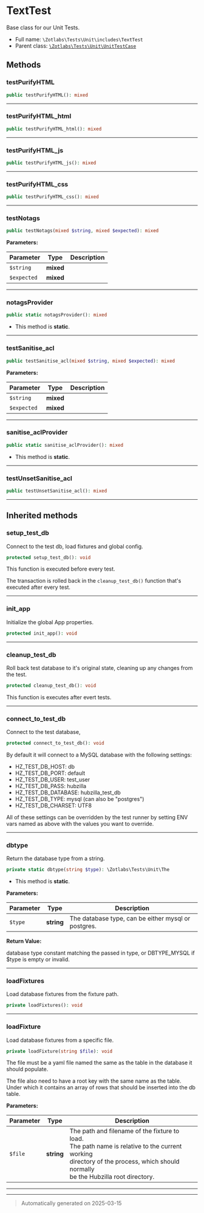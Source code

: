 
# TextTest

Base class for our Unit Tests.



* Full name: `\Zotlabs\Tests\Unit\includes\TextTest`
* Parent class: [`\Zotlabs\Tests\Unit\UnitTestCase`](../UnitTestCase.md)




## Methods


### testPurifyHTML



```php
public testPurifyHTML(): mixed
```












***

### testPurifyHTML_html



```php
public testPurifyHTML_html(): mixed
```












***

### testPurifyHTML_js



```php
public testPurifyHTML_js(): mixed
```












***

### testPurifyHTML_css



```php
public testPurifyHTML_css(): mixed
```












***

### testNotags



```php
public testNotags(mixed $string, mixed $expected): mixed
```








**Parameters:**

| Parameter | Type | Description |
|-----------|------|-------------|
| `$string` | **mixed** |  |
| `$expected` | **mixed** |  |





***

### notagsProvider



```php
public static notagsProvider(): mixed
```



* This method is **static**.








***

### testSanitise_acl



```php
public testSanitise_acl(mixed $string, mixed $expected): mixed
```








**Parameters:**

| Parameter | Type | Description |
|-----------|------|-------------|
| `$string` | **mixed** |  |
| `$expected` | **mixed** |  |





***

### sanitise_aclProvider



```php
public static sanitise_aclProvider(): mixed
```



* This method is **static**.








***

### testUnsetSanitise_acl



```php
public testUnsetSanitise_acl(): mixed
```












***


## Inherited methods


### setup_test_db

Connect to the test db, load fixtures and global config.

```php
protected setup_test_db(): void
```

This function is executed before every test.

The transaction is rolled back in the `cleanup_test_db()` function
that's executed after every test.










***

### init_app

Initialize the global App properties.

```php
protected init_app(): void
```












***

### cleanup_test_db

Roll back test database to it's original state, cleaning up
any changes from the test.

```php
protected cleanup_test_db(): void
```

This function is executes after evert tests.










***

### connect_to_test_db

Connect to the test database,

```php
protected connect_to_test_db(): void
```

By default it will connect to a MySQL database with the following settings:

  - HZ_TEST_DB_HOST: db
  - HZ_TEST_DB_PORT: default
  - HZ_TEST_DB_USER: test_user
  - HZ_TEST_DB_PASS: hubzilla
  - HZ_TEST_DB_DATABASE: hubzilla_test_db
  - HZ_TEST_DB_TYPE: mysql (can also be "postgres")
  - HZ_TEST_DB_CHARSET: UTF8

All of these settings can be overridden by the test runner by setting ENV vars
named as above with the values you want to override.










***

### dbtype

Return the database type from a string.

```php
private static dbtype(string $type): \Zotlabs\Tests\Unit\The
```



* This method is **static**.




**Parameters:**

| Parameter | Type | Description |
|-----------|------|-------------|
| `$type` | **string** | The database type, can be either mysql or postgres. |


**Return Value:**

database type constant matching the passed in type, or DBTYPE_MYSQL
if $type is empty or invalid.




***

### loadFixtures

Load database fixtures from the fixture path.

```php
private loadFixtures(): void
```












***

### loadFixture

Load database fixtures from a specific file.

```php
private loadFixture(string $file): void
```

The file must be a yaml file named the same as the table in the database
it should populate.

The file also need to have a root key with the same name as the table.
Under which it contains an array of rows that should be inserted into
the db table.






**Parameters:**

| Parameter | Type | Description |
|-----------|------|-------------|
| `$file` | **string** | The path and filename of the fixture to load.<br />The path name is relative to the current working<br />directory of the process, which should normally<br />be the Hubzilla root directory. |





***


***
> Automatically generated on 2025-03-15
